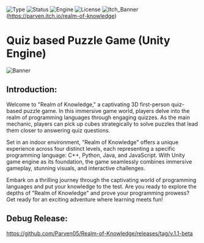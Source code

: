![Type](https://badgen.net/badge/Type/OpenSource/yellow)
![Status](https://badgen.net/badge/Status/Release/orange?icon=github)
![Engine](https://badgen.net/badge/Engine/Unity/blue)
![License](https://badgen.net/badge/license/MIT/green)
![Itch_Banner](https://user-images.githubusercontent.com/101796812/258836620-b6e0f0b1-6a21-45ee-9dc3-74f1b103ab58.png)(https://parven.itch.io/realm-of-knowledge)

# **Quiz based Puzzle Game (Unity Engine)**
![Banner](https://user-images.githubusercontent.com/101796812/254477980-6a75f821-3def-4b2a-84e5-c30855070f72.png)

## **Introduction:**
Welcome to "Realm of Knowledge," a captivating 3D first-person quiz-based puzzle game. In this immersive game world, players delve into the realm of programming languages through engaging quizzes. As the main mechanic, players can pick up cubes strategically to solve puzzles that lead them closer to answering quiz questions.

Set in an indoor environment, "Realm of Knowledge" offers a unique experience across four distinct levels, each representing a specific programming language: C++, Python, Java, and JavaScript. With Unity game engine as its foundation, the game seamlessly combines immersive gameplay, stunning visuals, and interactive challenges.

Embark on a thrilling journey through the captivating world of programming languages and put your knowledge to the test. Are you ready to explore the depths of "Realm of Knowledge" and prove your programming prowess? Get ready for an exciting adventure where learning meets fun!

## **Debug Release:**
https://github.com/Parven05/Realm-of-Knowledge/releases/tag/v.1.1-beta
